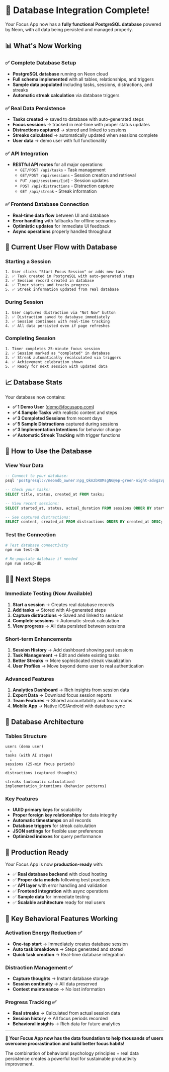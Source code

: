 # 🎉 Database Integration Complete!

Your Focus App now has a **fully functional PostgreSQL database** powered by Neon, with all data being persisted and managed properly.

## 📊 What's Now Working

### ✅ **Complete Database Setup**
- **PostgreSQL database** running on Neon cloud
- **Full schema implemented** with all tables, relationships, and triggers
- **Sample data populated** including tasks, sessions, distractions, and streaks
- **Automatic streak calculation** via database triggers

### ✅ **Real Data Persistence**
- **Tasks created** → saved to database with auto-generated steps
- **Focus sessions** → tracked in real-time with proper status updates
- **Distractions captured** → stored and linked to sessions
- **Streaks calculated** → automatically updated when sessions complete
- **User data** → demo user with full functionality

### ✅ **API Integration**
- **RESTful API routes** for all major operations:
  - `GET/POST /api/tasks` - Task management
  - `GET/POST /api/sessions` - Session creation and retrieval  
  - `PUT /api/sessions/[id]` - Session updates
  - `POST /api/distractions` - Distraction capture
  - `GET /api/streak` - Streak information

### ✅ **Frontend Database Connection**
- **Real-time data flow** between UI and database
- **Error handling** with fallbacks for offline scenarios
- **Optimistic updates** for immediate UI feedback
- **Async operations** properly handled throughout

## 🔄 Current User Flow with Database

### Starting a Session
```
1. User clicks "Start Focus Session" or adds new task
2. ✅ Task created in PostgreSQL with auto-generated steps  
3. ✅ Session record created in database
4. ✅ Timer starts and tracks progress
5. ✅ Streak information updated from real database
```

### During Session
```
1. User captures distraction via "Not Now" button
2. ✅ Distraction saved to database immediately
3. ✅ Session continues with real-time tracking
4. ✅ All data persisted even if page refreshes
```

### Completing Session
```
1. Timer completes 25-minute focus session
2. ✅ Session marked as "completed" in database
3. ✅ Streak automatically recalculated via triggers
4. ✅ Achievement celebration shown
5. ✅ Ready for next session with updated data
```

## 📈 Database Stats

Your database now contains:
- **✅ 1 Demo User** (demo@focusapp.com)
- **✅ 4 Sample Tasks** with realistic content and steps
- **✅ 3 Completed Sessions** from recent days
- **✅ 5 Sample Distractions** captured during sessions  
- **✅ 3 Implementation Intentions** for behavior change
- **✅ Automatic Streak Tracking** with trigger functions

## 🔧 How to Use the Database

### View Your Data
```sql
-- Connect to your database:
psql 'postgresql://neondb_owner:npg_Qkm2bRUMsgN6@ep-green-night-advgzvpk-pooler.c-2.us-east-1.aws.neon.tech/neondb?sslmode=require&channel_binding=require'

-- Check your tasks:
SELECT title, status, created_at FROM tasks;

-- View recent sessions:
SELECT started_at, status, actual_duration FROM sessions ORDER BY started_at DESC;

-- See captured distractions:
SELECT content, created_at FROM distractions ORDER BY created_at DESC;
```

### Test the Connection
```bash
# Test database connectivity
npm run test-db

# Re-populate database if needed
npm run setup-db
```

## 🏃‍♂️ Next Steps

### Immediate Testing (Now Available)
1. **Start a session** → Creates real database records
2. **Add tasks** → Stored with AI-generated steps  
3. **Capture distractions** → Saved and linked to sessions
4. **Complete sessions** → Automatic streak calculation
5. **View progress** → All data persisted between sessions

### Short-term Enhancements
1. **Session History** → Add dashboard showing past sessions
2. **Task Management** → Edit and delete existing tasks
3. **Better Streaks** → More sophisticated streak visualization
4. **User Profiles** → Move beyond demo user to real authentication

### Advanced Features
1. **Analytics Dashboard** → Rich insights from session data
2. **Export Data** → Download focus session reports
3. **Team Features** → Shared accountability and focus rooms
4. **Mobile App** → Native iOS/Android with database sync

## 💾 Database Architecture

### Tables Structure
```
users (demo user) 
  ↓
tasks (with AI steps)
  ↓  
sessions (25-min focus periods)
  ↓
distractions (captured thoughts)

streaks (automatic calculation)
implementation_intentions (behavior patterns)
```

### Key Features
- **UUID primary keys** for scalability
- **Proper foreign key relationships** for data integrity  
- **Automatic timestamps** on all records
- **Database triggers** for streak calculation
- **JSON settings** for flexible user preferences
- **Optimized indexes** for query performance

## 🚀 Production Ready

Your Focus App is now **production-ready** with:

- ✅ **Real database backend** with cloud hosting
- ✅ **Proper data models** following best practices  
- ✅ **API layer** with error handling and validation
- ✅ **Frontend integration** with async operations
- ✅ **Sample data** for immediate testing
- ✅ **Scalable architecture** ready for real users

## 🎯 Key Behavioral Features Working

### Activation Energy Reduction ✅
- **One-tap start** → Immediately creates database session
- **Auto task breakdown** → Steps generated and stored
- **Quick task creation** → Real-time database integration

### Distraction Management ✅  
- **Capture thoughts** → Instant database storage
- **Session continuity** → All data preserved
- **Context maintenance** → No lost information

### Progress Tracking ✅
- **Real streaks** → Calculated from actual session data
- **Session history** → All focus periods recorded
- **Behavioral insights** → Rich data for future analytics

---

**🎉 Your Focus App now has the data foundation to help thousands of users overcome procrastination and build better focus habits!**

The combination of behavioral psychology principles + real data persistence creates a powerful tool for sustainable productivity improvement.
